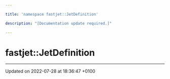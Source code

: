 ```yaml
---

title: 'namespace fastjet::JetDefinition'

description: "[Documentation update required.]"

---
```


# fastjet::JetDefinition








-------------------------------

Updated on 2022-07-28 at 18:36:47 +0100
